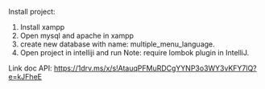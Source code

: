 Install project:
1. Install xampp
2. Open mysql and apache in xampp
3. create new database with name: multiple_menu_language.
4. Open project in intelliji and run
Note: require lombok plugin in IntelliJ.

Link doc API: https://1drv.ms/x/s!AtauqPFMuRDCgYYNP3o3WY3vKFY7lQ?e=kJFheE



